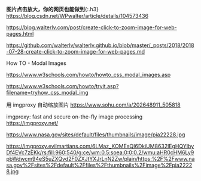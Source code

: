 ```note
```

**图片点击放大，你的网页也能做到**{:.h3}<br>
<https://blog.csdn.net/WPwalter/article/details/104573436>

https://blog.walterlv.com/post/create-click-to-zoom-image-for-web-pages.html

https://github.com/walterlv/walterlv.github.io/blob/master/_posts/2018/2018-07-28-create-click-to-zoom-image-for-web-pages.md

How TO - Modal Images

https://www.w3schools.com/howto/howto_css_modal_images.asp

https://www.w3schools.com/howto/tryit.asp?filename=tryhow_css_modal_img

用 imgproxy 自动缩放图片
https://www.sohu.com/a/202648911_505818

imgproxy: fast and secure on-the-fly image processing
https://imgproxy.net/

https://www.nasa.gov/sites/default/files/thumbnails/image/pia22228.jpg

https://imgproxy.evilmartians.com/6LMaz_KOMEsQI6DkiUM8632lEgHQYIbyDf4EVc7zEKk/rs:fill:960:540/g:ce/wm:0.5:soea:0:0:0.2/wmu:aHR0cHM6Ly9pbWdwcm94eS5uZXQvd2F0ZXJtYXJrLnN2Zw/plain/https:%2F%2Fwww.nasa.gov%2Fsites%2Fdefault%2Ffiles%2Fthumbnails%2Fimage%2Fpia22228.jpg
